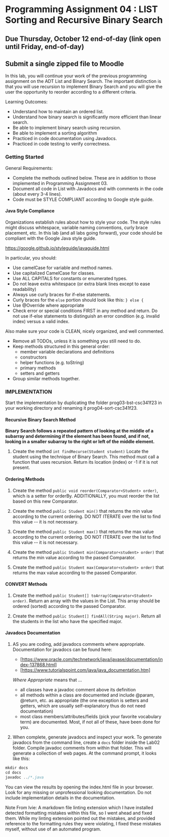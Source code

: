
# Programming Assignment 04 : LIST Sorting and Recursive Binary Search

## Due Thursday, October 12 end-of-day (link open until Friday, end-of-day)

## Submit a single zipped file to Moodle

In this lab, you will continue your work of the previous programming assignment on the ADT List and Binary Search. The important distinction is that you will use recursion to implement Binary Search and you will give the user the opportunity to reorder according to a different criteria.

Learning Outcomes:

- Understand how to maintain an ordered list.
- Understand how binary search is significantly more efficient than linear search.
- Be able to implement binary search using recursion.
- Be able to implement a sorting algorithm
- Practiced in code documentation using Javadocs.
- Practiced in code testing to verify correctness.

### Getting Started

General Requirements:

- Complete the methods outlined below. These are in addition to those implemented in Programming Assignment 03.
- Document all code in List with Javadocs and with comments in the code (about every 3-4 lines).
- Code must be STYLE COMPLIANT according to Google style guide.

#### Java Style Compliance

Organizations establish rules about how to style your code. The style rules might discuss whitespace, variable naming conventions, curly brace placement, etc. In this lab (and all labs going forward), your code should be compliant with the Google Java style guide.

<https://google.github.io/styleguide/javaguide.html>

In particular, you should:

- Use camelCase for variable and method names.
- Use capitalized CamelCase for classes.
- Use ALL CAPITALS for constants or enumerated types.
- Do not leave extra whitespace (or extra blank lines except to ease readability)
- Always use curly braces for if-else statements.
- Curly braces for the `else` portion should look like this: `} else {`
- Use @Override where appropriate
- Check error or special conditions FIRST in any method and return. Do not use if-else statements to distinguish an error condition (e.g. invalid index) versus a valid index.

Also make sure your code is CLEAN, nicely organized, and well commented.

- Remove all TODOs, unless it is something you still need to do.
- Keep methods structured in this general order:
  - member variable declarations and definitions
  - constructors
  - helper functions (e.g. toString)
  - primary methods
  - setters and getters
- Group similar methods together.

### IMPLEMENTATION

Start the implementation by duplicating the folder prog03-bst-csc341f23 in your working directory and renaming it prog04-sort-csc341f23.

#### Recursive Binary Search Method

**Binary Search follows a repeated pattern of looking at the middle of a subarray and determining if the element has been found, and if not, looking in a smaller subarray to the right or left of the middle element.**

1. Create the method `int findRecurse(Student student)` Locate the student using the technique of Binary Search. This method must call a function that uses recursion. Return its location (index) or -1 if it is not present.

#### Ordering Methods

1. Create the method `public void reorder(Comparator<Student> order)`, which is a setter for orderBy. ADDITIONALLY, you must reorder the list based on this new Comparator.

1. Create the method `public Student min()` that returns the min value according to the current ordering. DO NOT ITERATE over the list to find this value -- it is not necessary.

1. Create the method `public Student max()` that returns the max value according to the current ordering. DO NOT ITERATE over the list to find this value -- it is not necessary.

1. Create the method `public Student min(Comparator<student> order)` that returns the min value according to the passed Comparator.

1. Create the method `public Student max(Comparator<student> order)` that returns the max value according to the passed Comparator.

#### CONVERT Methods

1. Create the method `public Student[] toArray(Comparator<Student> order)`. Return an array with the values in the List. This array should be ordered (sorted) according to the passed Comparator.

1. Create the method `public Student[] findAll(String major)`. Return all the students in the list who have the specified major.

#### Javadocs Documentation

1. AS you are coding, add javadocs comments where appropriate. Documentation for javadocs can be found here:
    - [https://www.oracle.com/technetwork/java/javase/documentation/index-137868.html]
    - [https://www.tutorialspoint.com/java/java_documentation.htm]

    _Where Appropriate_ means that ...
    - all classes have a javadoc comment above its definition
    - all methods within a class are documented and include @param, @return, etc. as appropriate (the one exception is setters and getters, which are usually self-explanatory thus do not need documentation)
    - most class members/attributes/fields (pick your favorite vocabulary term) are documented. Most, if not all of these, have been done for you.

1. When complete, generate javadocs and inspect your work. To generate javadocs from the command line, create a `docs` folder inside the Lab02 folder. Compile javadoc comments from within that folder. This will generate a collection of web pages. At the command prompt, it looks like this:

  ```java
  mkdir docs
  cd docs
  javadoc ../*.java
  ```

  You can view the results by opening the index.html file in your browser. Look for any missing or unprofessional looking documentation. Do not include implementation details in the documentation.

Note From Ivie: A markdown file linting extension which I have installed detected formatting mistakes within this file, so I went ahead and fixed them. While my linting extension pointed out the mistakes, and provided reference to the formatting rules they were violating, I fixed these mistakes myself, without use of an automated program.
